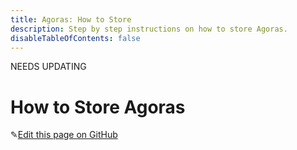 ```yaml
---
title: Agoras: How to Store
description: Step by step instructions on how to store Agoras.
disableTableOfContents: false
---
```


NEEDS UPDATING 

# How to Store Agoras

✎[Edit this page on GitHub](https://github.com/TauGuide/tau-guide-documents/blob/master/docs/Tutorials/step-by-step-guide-how-to-store-agoras.md)